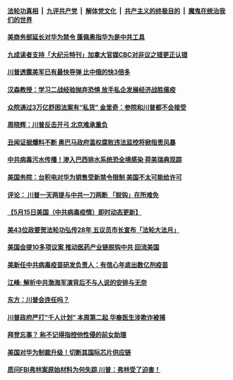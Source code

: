 

####  [法轮功真相](../../../../basic/blob/master/README.md?t=05180301) &nbsp;|&nbsp; [九评共产党](../../../../9ping.md/blob/master/README.md?t=05180301) &nbsp;|&nbsp; [解体党文化](../../../../jtdwh.md/blob/master/README.md?t=05180301)  &nbsp;|&nbsp; [共产主义的终极目的](../../../../gczydzjmd.md/blob/master/README.md?t=05180301) &nbsp;|&nbsp; [魔鬼在统治我们的世界](../../../../mgztzwmdsj.md/blob/master/README.md?t=05180301) 

#### [美商务部延长对华为禁令  蓬佩奥指华为是中共工具](../pages/soh6/379645.md?t=05180301) 
#### [九成读者支持「大纪元特刊」加拿大官媒CBC对非议之错更正认错 ](../pages/soh6/379597.md?t=05180301) 
#### [川普透露美军已有最快导弹 比中俄的快3倍多](../pages/soh6/379579.md?t=05180301) 
#### [汉森教授：学习二战经验抛弃恐惧 放手私企发展经济战胜瘟疫](../pages/soh6/379543.md?t=05180301) 
#### [众院通过3万亿舒困法案有“私货” 金里奇：参院和川普都不会接受](../pages/soh6/379534.md?t=05180301) 
#### [周晓辉：川普反击开弓 北京难承重负](../pages/soh6/379528.md?t=05180301) 
#### [丑闻证据爆料不断 奥巴马政府滥权腐败违法监控将掀指责风暴](../pages/soh6/379468.md?t=05180301) 
#### [中共病毒污水传播！渗入巴西排水系统恐全境感染 荷美瑞典现踪](../pages/soh6/379444.md?t=05180301) 
#### [美国务院：台积电对华为销售受新禁令限制 美国不太可能给许可](../pages/soh6/379435.md?t=05180301) 
#### [评论： 川普一天两提与中共一刀两断 「脱钩」在所难免](../pages/soh6/379378.md?t=05180301) 
#### [【5月15日美国（中共病毒疫情）即时动态更新】](../pages/soh6/379129.md?t=05180301) 
#### [美43位政要贺法轮功弘传28年 五议员市长宣布「法轮大法月」](../pages/soh6/379327.md?t=05180301) 
#### [美国会提10多项议案 推动医药产业链脱钩中共 回流美国](../pages/soh6/379294.md?t=05180301) 
#### [美新任中共病毒疫苗研发负责人：有信心年底出数亿剂疫苗](../pages/soh6/379297.md?t=05180301) 
#### [江峰: 解析中共渤海军演背后不与人说的安排与无奈     ](../pages/soh6/379291.md?t=05180301) 
#### [东方：川普会连任吗？](../pages/soh6/379273.md?t=05180301) 
#### [川普政府严打“千人计划” 本周第二起 华裔医生涉欺诈被捕](../pages/soh6/379243.md?t=05180301) 
#### [拜登忘事？ 称不记得指控他性侵的前女助理](../pages/soh6/379252.md?t=05180301) 
#### [美国对华为制裁升级！切断其国际芯片供应链](../pages/soh6/379246.md?t=05180301) 
#### [质问FBI弗林案原始材料为何失踪 川普：弗林受了迫害！](../pages/soh6/379237.md?t=05180301) 

